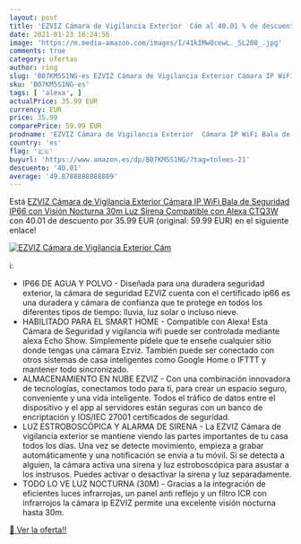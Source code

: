 ```yaml
---
layout: post
title: 'EZVIZ Cámara de Vigilancia Exterior  Cám al 40.01 % de descuento'
date: 2021-01-23 16:24:56
image: 'https://m.media-amazon.com/images/I/41kIMwOcewL._SL200_.jpg'
comments: true
category: ofertas
author: ring
slug: 'B07KM5S1NG-es EZVIZ Cámara de Vigilancia Exterior Cámara IP WiFi Bala de...'
sku: 'B07KM5S1NG-es'
tags: [ 'alexa', ]
actualPrice: 35.99 EUR
currency: EUR
price: 35.99
comparePrice: 59.99 EUR
prodname: 'EZVIZ Cámara de Vigilancia Exterior  Cámara IP WiFi Bala de Seguridad IP66  con Visión Nocturna 30m Luz  Sirena  Compatible con Alexa  CTQ3W'
country: 'es'
flag: '🇪🇸'
buyurl: 'https://www.amazon.es/dp/B07KM5S1NG/?tag=tolees-21'
descuento: '40.01'
average: '49.8788888888889'
---
```


Está [EZVIZ Cámara de Vigilancia Exterior  Cámara IP WiFi Bala de Seguridad IP66  con Visión Nocturna 30m Luz  Sirena  Compatible con Alexa  CTQ3W](https://www.amazon.es/dp/B07KM5S1NG/?tag=tolees-21) con 40.01 de descuento por 35.99 EUR (original: 59.99 EUR) en el siguiente enlace!

[![EZVIZ Cámara de Vigilancia Exterior  Cám](https://m.media-amazon.com/images/I/41kIMwOcewL._SL200_.jpg)](https://www.amazon.es/dp/B07KM5S1NG/?tag=tolees-21)

ℹ️:

- IP66 DE AGUA Y POLVO - Diseñada para una duradera seguridad exterior, la cámara de seguridad EZVIZ cuenta con el certificado ip66 es una duradera y cámara de confianza que te protege en todos los diferentes tipos de tiempo: lluvia, luz solar o incluso nieve.
- HABILITADO PARA EL SMART HOME - Compatible con Alexa! Esta Cámara de Seguridad y vigilancia wifi puede ser controlada mediante alexa Echo Show. Simplemente pídele que te enseñe cualquier sitio donde tengas una cámara Ezviz. También puede ser conectado con otros sistemas de casa inteligentes como Google Home o IFTTT y mantener todo sincronizado.
- ALMACENAMIENTO EN NUBE EZVIZ - Con una combinación innovadora de tecnologías, conectamos todo para ti, para crear un espacio seguro, conveniente y una vida inteligente. Todos el tráfico de datos entre el dispositivo y el app al servidores están seguras con un banco de encriptación y IOS/IEC 27001 certificados de seguridad.
- LUZ ESTROBOSCÓPICA Y ALARMA DE SIRENA - La EZVIZ Cámara de vigilancia exterior se mantiene viendo las partes importantes de tu casa todos los días. Una vez se detecte movimiento, empieza a grabar automáticamente y una notificación se envía a tu móvil. Si se detecta a alguien, la cámara activa una sirena y luz estroboscópica para asustar a los instrusos. Puedes activar o desactivar la sirena y luz separadamente.
- TODO LO VE LUZ NOCTURNA (30M) - Gracias a la integración de eficientes luces infrarrojas, un panel anti reflejo y un filtro ICR con infrarrojos la cámara ip EZVIZ permite una excelente visión nocturna hasta 30m.

[🛒 Ver la oferta!!](https://www.amazon.es/dp/B07KM5S1NG/?tag=tolees-21)
